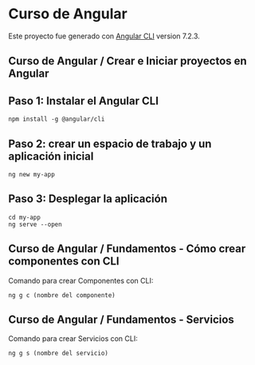 # Curso de Angular

Este proyecto fue generado con [Angular CLI](https://github.com/angular/angular-cli) version 7.2.3.

## Curso de Angular / Crear e Iniciar proyectos en Angular
## Paso 1: Instalar el  Angular CLI

```
npm install -g @angular/cli
```
## Paso 2: crear un espacio de trabajo y un  aplicación inicial

```
ng new my-app
```

## Paso 3: Desplegar la aplicación
```
cd my-app
ng serve --open
```

## Curso de Angular / Fundamentos - Cómo crear componentes con CLI
Comando para crear Componentes con CLI: 

```
ng g c (nombre del componente)

```
## Curso de Angular / Fundamentos - Servicios
Comando para crear Servicios con CLI:
```
ng g s (nombre del servicio)
```